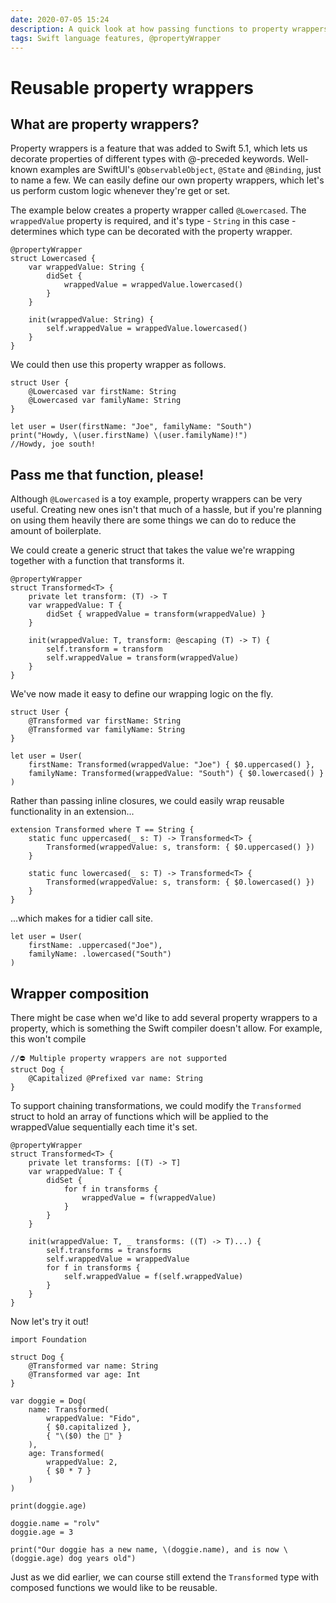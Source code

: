 ```yaml
---
date: 2020-07-05 15:24
description: A quick look at how passing functions to property wrappers can unlock a bit of reusability.
tags: Swift language features, @propertyWrapper
---
```

# Reusable property wrappers

## What are property wrappers?

Property wrappers is a feature that was added to Swift 5.1, which lets us decorate properties of different types with @-preceded keywords. Well-known examples are SwiftUI's `@ObservableObject`, `@State` and `@Binding`, just to name a few. We can easily define our own property wrappers, which let's us perform custom logic whenever they're get or set.
 
 The example below creates a property wrapper called `@Lowercased`. The `wrappedValue` property is required, and it's type - `String` in this case - determines which type can be decorated with the property wrapper.

```
@propertyWrapper
struct Lowercased {
    var wrappedValue: String {
        didSet { 
            wrappedValue = wrappedValue.lowercased()
        }
    }
    
    init(wrappedValue: String) {
        self.wrappedValue = wrappedValue.lowercased()
    }
}
```

 We could then use this property wrapper as follows.

```
struct User {
    @Lowercased var firstName: String
    @Lowercased var familyName: String
}

let user = User(firstName: "Joe", familyName: "South")
print("Howdy, \(user.firstName) \(user.familyName)!")
//Howdy, joe south!
```

## Pass me that function, please! 

Although `@Lowercased` is a toy example, property wrappers can be very useful. Creating new ones isn't that much of a hassle, but if you're planning on using them heavily there are some things we can do to reduce the amount of boilerplate.
 
 
 
We could create a generic struct that takes the value we're wrapping together with a function that transforms it.

```
@propertyWrapper
struct Transformed<T> {
    private let transform: (T) -> T
    var wrappedValue: T {
        didSet { wrappedValue = transform(wrappedValue) }
    }
    
    init(wrappedValue: T, transform: @escaping (T) -> T) {
        self.transform = transform
        self.wrappedValue = transform(wrappedValue)
    }
}
```

We've now made it easy to define our wrapping logic on the fly.

```
struct User {
    @Transformed var firstName: String
    @Transformed var familyName: String
}

let user = User(
    firstName: Transformed(wrappedValue: "Joe") { $0.uppercased() }, 
    familyName: Transformed(wrappedValue: "South") { $0.lowercased() }
)
```
Rather than passing inline closures, we could easily wrap reusable functionality in an extension...

```
extension Transformed where T == String {
    static func uppercased(_ s: T) -> Transformed<T> {
        Transformed(wrappedValue: s, transform: { $0.uppercased() })
    }
    
    static func lowercased(_ s: T) -> Transformed<T> {
        Transformed(wrappedValue: s, transform: { $0.lowercased() })
    }
}
```

...which makes for a tidier call site.

```
let user = User(
    firstName: .uppercased("Joe"), 
    familyName: .lowercased("South")
)
```

## Wrapper composition 

There might be case when we'd like to add several property wrappers to a property, which is something the Swift compiler doesn't allow. For example, this won't compile

```
//⛔️ Multiple property wrappers are not supported
struct Dog {
    @Capitalized @Prefixed var name: String
}
```

To support chaining transformations, we could modify the `Transformed` struct to hold an array of functions which will be applied to the wrappedValue sequentially each time it's set.

```
@propertyWrapper
struct Transformed<T> {
    private let transforms: [(T) -> T]
    var wrappedValue: T {
        didSet {
            for f in transforms {
                wrappedValue = f(wrappedValue)
            }
        }
    }
    
    init(wrappedValue: T, _ transforms: ((T) -> T)...) {
        self.transforms = transforms
        self.wrappedValue = wrappedValue
        for f in transforms {
            self.wrappedValue = f(self.wrappedValue)
        }
    }
}
```

Now let's try it out!

```
import Foundation

struct Dog {
    @Transformed var name: String
    @Transformed var age: Int
}

var doggie = Dog(
    name: Transformed(
        wrappedValue: "Fido", 
        { $0.capitalized }, 
        { "\($0) the 🐶" }
    ),
    age: Transformed(
        wrappedValue: 2,
        { $0 * 7 }
    )
)

print(doggie.age)

doggie.name = "rolv"
doggie.age = 3

print("Our doggie has a new name, \(doggie.name), and is now \(doggie.age) dog years old")
```

Just as we did earlier, we can course still extend the `Transformed` type with composed functions we would like to be reusable.


